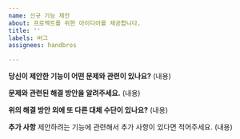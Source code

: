 ```yaml
---
name: 신규 기능 제안
about: 프로젝트를 위한 아이디어를 제공합니다.
title: ''
labels: 버그
assignees: handbros

---
```


**당신이 제안한 기능이 어떤 문제와 관련이 있나요?**
(내용)

**문제와 관련된 해결 방안을 알려주세요.**
(내용)

**위의 해결 방안 외에 또 다른 대체 수단이 있나요?**
(내용)

**추가 사항**
제안하려는 기능에 관련해서 추가 사항이 있다면 적어주세요.
(내용)
